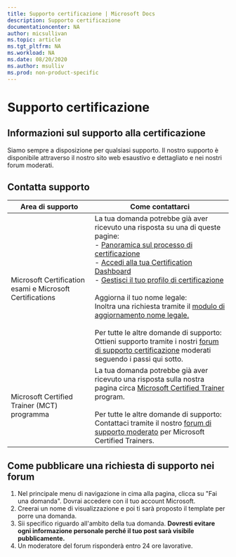 ```yaml
---
title: Supporto certificazione | Microsoft Docs
description: Supporto certificazione
documentationcenter: NA
author: micsullivan
ms.topic: article
ms.tgt_pltfrm: NA
ms.workload: NA
ms.date: 08/20/2020
ms.author: msulliv
ms.prod: non-product-specific
---
```

# Supporto certificazione

## Informazioni sul supporto alla certificazione

Siamo sempre a disposizione per qualsiasi supporto. Il nostro supporto è disponibile attraverso il nostro sito web esaustivo e dettagliato e nei nostri forum moderati.

## Contatta supporto

| Area di supporto | Come contattarci |
| ------------- | --- |
| Microsoft Certification esami e Microsoft Certifications | La tua domanda potrebbe già aver ricevuto una risposta su una di queste pagine:<br/> - [Panoramica sul processo di certificazione](/learn/certifications/certification-process-overview)<br/>- [Accedi alla tua Certification Dashboard](/learn/certifications/access-certification-dashboard) <br/>- [Gestisci il tuo profilo di certificazione](/learn/certifications/manage-certification-profile)<br/><br/>Aggiorna il tuo nome legale:<br/>Inoltra una richiesta tramite il [modulo di aggiornamento nome legale.](https://support.microsoft.com/en-us/supportrequestform/de16815f-2fa5-576e-4946-70cae21a4eeb)<br/><br/>Per tutte le altre domande di supporto:<br/>Ottieni supporto tramite i nostri [forum di supporto certificazione](https://aka.ms/MCPForum) moderati seguendo i passi qui sotto. |
| Microsoft Certified Trainer (MCT) programma |  La tua domanda potrebbe già aver ricevuto una risposta sulla nostra pagina circa [Microsoft Certified Trainer](/learn/certifications/mct-certification) program.<br/><br/>Per tutte le altre domande di supporto:<br/>Contattaci tramite il nostro [forum di supporto moderato](https://trainingsupport.microsoft.com/en-us/tcmct/forum?sort=LastReplyDate&dir=Desc&tab=All&status=all&mod=&modAge=&advFil=&postedAfter=&postedBefore=&threadType=All&isFilterExpanded=false&page=1) per Microsoft Certified Trainers. |

## Come pubblicare una richiesta di supporto nei forum

1. Nel principale menu di navigazione in cima alla pagina, clicca su "Fai una domanda". Dovrai accedere con il tuo account Microsoft.
2. Creerai un nome di visualizzazione e poi ti sarà proposto il template per porre una domanda.
3. Sii specifico riguardo all'ambito della tua domanda. **Dovresti evitare ogni informazione personale perché il tuo post sarà visibile pubblicamente.**
4. Un moderatore del forum risponderà entro 24 ore lavorative.